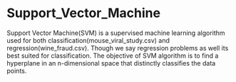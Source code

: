 # Support_Vector_Machine
Support Vector Machine(SVM) is a supervised machine learning algorithm used for both classification(mouse_viral_study.csv) and regression(wine_fraud.csv). Though we say regression problems as well its best suited for classification. The objective of SVM algorithm is to find a hyperplane in an n-dimensional space that distinctly classifies the data points.
